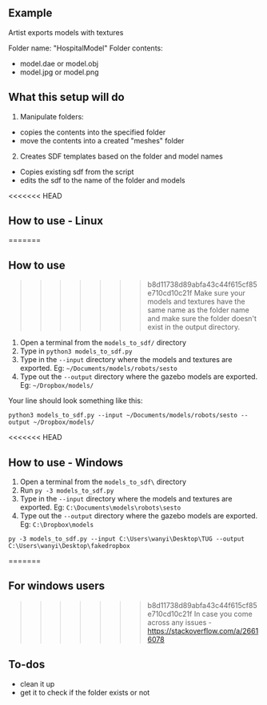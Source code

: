 ## Example

Artist exports models with textures

Folder name: "HospitalModel"
Folder contents:
- model.dae or model.obj
- model.jpg or model.png

## What this setup will do

1. Manipulate folders:
- copies the contents into the specified folder
- move the contents into a created "meshes" folder

2. Creates SDF templates based on the folder and model names
- Copies existing sdf from the script
- edits the sdf to the name of the folder and models

<<<<<<< HEAD
## How to use - Linux
=======
## How to use
>>>>>>> b8d11738d89abfa43c44f615cf85e710cd10c21f
Make sure your models and textures have the same name as the folder name and make sure the folder doesn't exist in the output directory.

1. Open a terminal from the `models_to_sdf/` directory
2. Type in `python3 models_to_sdf.py`
3. Type in the `--input` directory where the models and textures are exported. Eg: `~/Documents/models/robots/sesto`
4. Type out the `--output` directory where the gazebo models are exported. Eg: `~/Dropbox/models/`

Your line should look something like this:
```
python3 models_to_sdf.py --input ~/Documents/models/robots/sesto --output ~/Dropbox/models/
```

<<<<<<< HEAD
## How to use - Windows

1. Open a terminal from the `models_to_sdf\` directory
2. Run `py -3 models_to_sdf.py`
3. Type in the `--input` directory where the models and textures are exported. Eg: `C:\Documents\models\robots\sesto`
4. Type out the `--output` directory where the gazebo models are exported. Eg: `C:\Dropbox\models`
```
py -3 models_to_sdf.py --input C:\Users\wanyi\Desktop\TUG --output C:\Users\wanyi\Desktop\fakedropbox
```
=======
## For windows users
>>>>>>> b8d11738d89abfa43c44f615cf85e710cd10c21f
In case you come across any issues - https://stackoverflow.com/a/26616078

## To-dos
- clean it up
- get it to check if the folder exists or not
